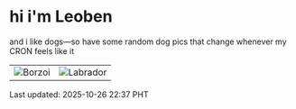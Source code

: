 # hi i'm Leoben

and i like dogs—so have some random dog pics that change whenever my CRON feels like it

|  |  |
|--------|----------|
| ![Borzoi](https://random-dog-vercel.vercel.app/api/random-borzoi?v=1761489433) | ![Labrador](https://random-dog-vercel.vercel.app/api/random-labrador?v=1761489433) |

Last updated: 2025-10-26 22:37 PHT
